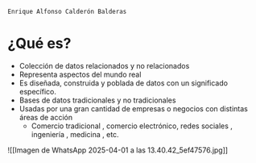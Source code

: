 
`Enrique Alfonso Calderón Balderas`

# ¿Qué es?

- Colección de datos relacionados y no relacionados
- Representa aspectos del mundo real
- Es diseñada, construida y poblada de datos con un significado específico.
- Bases de datos tradicionales y no tradicionales
- Usadas por una gran cantidad de empresas o negocios con distintas áreas de acción
	- Comercio tradicional , comercio electrónico, redes sociales , ingeniería , medicina , etc.

![[Imagen de WhatsApp 2025-04-01 a las 13.40.42_5ef47576.jpg]]

